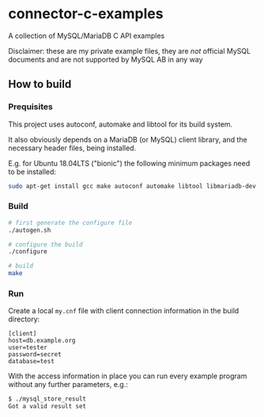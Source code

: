 # connector-c-examples

A collection of MySQL/MariaDB C API examples

Disclaimer: these are my private example files, they are *not* official MySQL documents
and are not supported by MySQL AB in any way

## How to build

### Prequisites

This project uses autoconf, automake and libtool for its build system.

It also obviously depends on a MariaDB (or MySQL) client library, and the necessary header files, being installed.

E.g. for Ubuntu 18.04LTS ("bionic") the following minimum packages need to be installed:

```sh
sudo apt-get install gcc make autoconf automake libtool libmariadb-dev zlib1g-dev libssl-dev
```

### Build

```sh
# first generate the configure file
./autogen.sh

# configure the build
./configure 

# build
make
```

### Run

Create a local `my.cnf` file with client connection information in the build directory:

```
[client]
host=db.example.org
user=tester
password=secret
database=test
```

With the access information in place you can run every example program without any
further parameters, e.g.:


```sh
$ ./mysql_store_result
Got a valid result set
```
